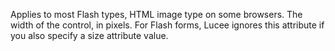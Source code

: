 Applies to most Flash types, HTML image type on
some browsers. The width of the control, in pixels. For
Flash forms, Lucee ignores this attribute if you also
specify a size attribute value.
